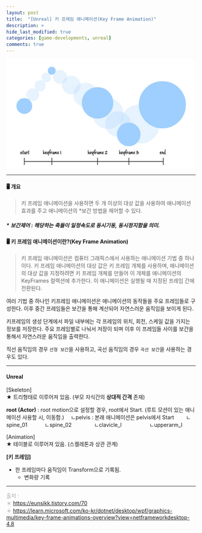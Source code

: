 ```yaml
---
layout: post
title:  "[Unreal] 키 프레임 애니메이션(Key Frame Animation)"
description: >
hide_last_modified: true
categories: [game-developments, unreal]
comments: true
---
```


<p align="center">
  <img src="../../../assets/img/blog/unity/keyframe_animation.jpg" style="width: 832px; height: auto" />
</p>

-----

#### 🖥️ 개요
> 키 프레임 애니메이션을 사용하면 두 개 이상의 대상 값을 사용하여 애니메이션 효과를 주고 애니메이션의 \*보간 방법을 제어할 수 있다.

##### * 보간제어 : 해당하는 축들이 일정속도로 동시기동, 동시정지함을 의미.

#### 🖥️ 키 프레임 애니메이션이란?(Key Frame Animation)
> 키 프레임 애니메이션은 컴퓨터 그래픽스에서 사용하는 애니메이션 기법 중 하나이다.
키 프레임 애니메이션의 대상 값은 키 프레임 개체를 사용하며, 애니메이션의 대상 값을 지정하려면 키 프레임 개체를 만들어 이 개체를 애니메이션의 KeyFrames 컬렉션에 추가한다. 이 애니메이션은 실행될 때 지정된 프레임 간에 전환된다.

여러 기법 중 하나인 키프레임 애니메이션은 애니메이션의 동작들을 주요 프레임들로 구성한다. 이후 중간 프레임들은 보간을 통해 계산되어 자연스러운 움직임을 보이게 된다.

키프레임의 생성 단계에서 파일 내부에는 각 프레임의 위치, 회전, 스케일 값을 가지는 정보를 저장한다. 주요 프레임별로 나눠서 저장이 되며 이후 이 프레임들 사이를 보간을 통해서 자연스러운 움직임을 출력한다.

직선 움직임의 경우 `선형 보간`을 사용하고, 곡선 움직임의 경우 `곡선 보간`을 사용하는 경우도 있다.

-----

#### Unreal

[Skeleton]
<br>
★ 트리형태로 이루어져 있음. (부모 자식간의 **상대적 간격** 존재) <br>

**root (Actor)** : root motion으로 설정할 경우, root에서 Start. (루트 모션이 있는 애니메이션 사용할 시, 이동함.)
&emsp;ㄴpelvis : 본래 애니메이션은 pelvis에서 Start
&emsp;&emsp;ㄴspine_01
&emsp;&emsp;&emsp;ㄴspine_02
&emsp;&emsp;&emsp;&emsp;ㄴclavicle_l
&emsp;&emsp;&emsp;&emsp;&emsp;ㄴupperarm_l

[Animation]
<br>
★ 테이블로 이루어져 있음. (스켈레톤과 상관 관계) 
<br>

**[키 프레임]**
<br>
- 한 프레임마다 움직임이 Transform으로 기록됨. 
  - 변화량 기록


-----
<span style="color:darkgray">출처 : <br>
＊ https://eunsikk.tistory.com/70 <br>
＊ https://learn.microsoft.com/ko-kr/dotnet/desktop/wpf/graphics-multimedia/key-frame-animations-overview?view=netframeworkdesktop-4.8 <br>
</span>